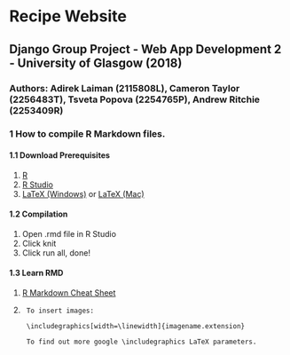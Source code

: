 # Recipe Website
## Django Group Project - Web App Development 2 - University of Glasgow (2018)
### Authors: Adirek Laiman (2115808L), Cameron Taylor (2256483T), Tsveta Popova (2254765P), Andrew Ritchie (2253409R)

### 1 How to compile R Markdown files.
#### 1.1 Download Prerequisites
1. [R](https://cran.r-project.org/mirrors.html)
2. [R Studio](https://www.rstudio.com/products/rstudio/download/#download)
3. [LaTeX (Windows)](https://miktex.org/download) or [LaTeX (Mac)](https://www.tug.org/mactex/)

#### 1.2 Compilation
1. Open .rmd file in R Studio
2. Click knit
3. Click run all, done!

#### 1.3 Learn RMD
1. [R Markdown Cheat Sheet](https://www.rstudio.com/wp-content/uploads/2015/02/rmarkdown-cheatsheet.pdf)
2. ```
	To insert images:
	
	\includegraphics[width=\linewidth]{imagename.extension} 
	
	To find out more google \includegraphics LaTeX parameters.
	```
